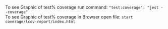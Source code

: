 To see Graphic of test% coverage run command:
`"test:coverage": "jest --coverage"`
<br/>
To see Graphic of test% coverage in Browser open file:
`start coverage/lcov-report/index.html`

